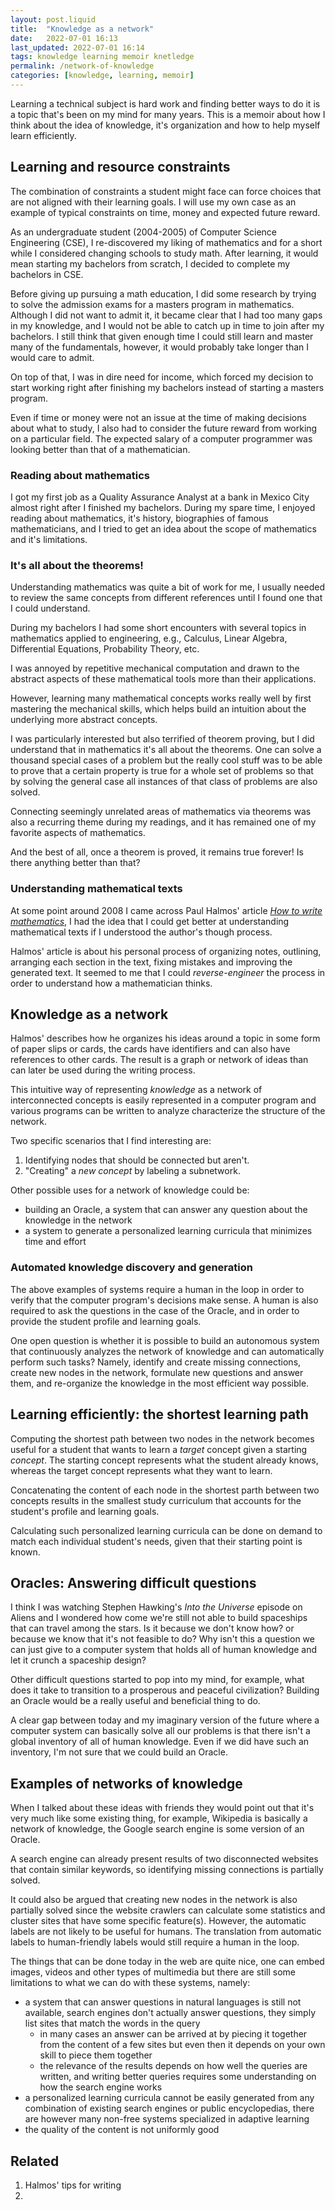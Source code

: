 ```yaml
---
layout: post.liquid
title:  "Knowledge as a network"
date:   2022-07-01 16:13
last_updated: 2022-07-01 16:14
tags: knowledge learning memoir knetledge
permalink: /network-of-knowledge
categories: [knowledge, learning, memoir]
---
```

Learning a technical subject is hard work and finding better ways to do it is a topic 
that's been on my mind for many years. This is a memoir about how I think 
about the idea of knowledge, it's organization and how to help myself learn efficiently.


## Learning and resource constraints

The combination of constraints a student might
face can force choices that are not aligned with their learning goals.
I will use my own case as an example of typical constraints on time, money and expected 
future reward.

As an undergraduate student (2004-2005) of Computer Science Engineering (CSE), I 
re-discovered my liking of mathematics and for a short while I 
considered changing schools to study math. After learning, it would mean 
 starting my bachelors from scratch, I decided to complete my 
bachelors in CSE.

Before giving up pursuing a math education, I did some research by trying to solve the 
admission exams for a masters program in mathematics. Although I did not want to admit 
it, it became clear that I had too many gaps in my knowledge, and I would not be able 
to catch up in time to join after my bachelors. I still think that given enough time I 
could still learn and master many of the
fundamentals, however, it would probably take longer than I would care to admit.

On top of that, I was in dire need for income, which forced my decision to start 
working right after finishing my bachelors instead of starting a masters program.

Even if time or money were not an issue at the time of making decisions about what 
to study, I also had to consider the future reward from working on a particular 
field. The expected salary of a computer programmer was looking better than that 
of a mathematician.


### Reading about mathematics

I got my first job as a Quality Assurance Analyst at a bank in Mexico City almost 
right after I finished my bachelors. During my spare time, I enjoyed reading about 
mathematics, it's history, biographies of famous mathematicians, and I tried to get an 
idea about the scope of mathematics and it's limitations.


### It's all about the theorems!

Understanding mathematics was quite a bit of work for me, I usually needed to review 
the same concepts from different references until I found one that I could understand.

During my bachelors I had some short encounters with several topics in mathematics 
applied to engineering, e.g., Calculus, Linear Algebra, Differential Equations, 
Probability Theory, etc.

I was annoyed by repetitive mechanical computation and drawn to the 
abstract aspects of these mathematical tools more than their applications.

However, learning many mathematical concepts works really well by first 
mastering the mechanical skills, which helps build an intuition about the 
underlying more abstract concepts.

I was particularly interested but also terrified of theorem proving, but I did 
understand that in mathematics it's all about the theorems. One can solve a thousand 
special cases of a problem but the really cool stuff was to be able to prove that a 
certain property is true for a whole set of problems so that by solving the general 
case all instances of that class of problems are also solved.

Connecting seemingly unrelated areas of mathematics via theorems was also a recurring 
theme during my readings, and it has remained one of my favorite aspects of mathematics.

And the best of all, once a theorem is proved, it remains true forever! Is there 
anything better than that?


### Understanding mathematical texts

At some point around 2008 I came across Paul Halmos' article [_How to write
mathematics_](#related), I had the idea that I could get better at understanding
mathematical texts if I understood the author's though process.

Halmos' article is about his personal process of organizing notes, outlining, 
arranging each section in the text, fixing mistakes and improving the generated text. 
It seemed to me that I could _reverse-engineer_ the process in order to 
understand how a mathematician thinks.


## Knowledge as a network

Halmos' describes how he organizes his ideas around a topic in some form of paper
slips or cards, the cards have identifiers and can also have references to other cards.
The result is a graph or network of ideas than can later be used during the writing
process.

This intuitive way of representing _knowledge_ as a network of interconnected concepts 
is easily represented in a computer program and various programs can be written 
to analyze characterize the structure of the network.

Two specific scenarios that I find interesting are:

1. Identifying nodes that should be connected but aren't.
2. "Creating" a _new concept_ by labeling a subnetwork.

Other possible uses for a network of knowledge could be:

- building an Oracle, a system  that can answer any question about the knowledge in 
  the network
- a system to generate a personalized learning curricula that minimizes time and effort 


### Automated knowledge discovery and generation

The above examples of systems require a human in the loop in order
to verify that the computer program's decisions make sense. A human is also required 
to ask the questions in the case of the Oracle, and in order to provide the student 
profile and learning goals.

One open question is whether it is possible to build an autonomous system that 
continuously analyzes the network of knowledge and can automatically perform such 
tasks? Namely, identify and create missing connections, create new nodes in the 
network, formulate new questions and answer them, and re-organize the knowledge in the 
most efficient way possible.


## Learning efficiently: the shortest learning path

Computing the shortest path between two nodes in the network becomes useful for a 
student that wants to learn a _target_ concept given a starting _concept_. The 
starting concept represents what the student already knows, whereas the target concept 
represents what they want to learn. 

Concatenating the content of each node in the shortest parth between two concepts 
results in the smallest study curriculum that accounts for the student's 
profile and learning goals.

Calculating such personalized learning curricula can be done on demand to match each 
individual student's needs, given that their starting point is known.


## Oracles: Answering difficult questions

I think I was watching Stephen Hawking's _Into the Universe_ episode on Aliens and I 
wondered how come we're still not able to build spaceships that can travel among the 
stars. Is it because we don't know how? or because we know that it's not feasible to do? 
Why isn't this a question we can just give to a computer system that holds all of human 
knowledge and let it crunch a spaceship design?

Other difficult questions started to pop into my mind, for example, what does it take 
to transition to a prosperous and peaceful civilization? Building 
an Oracle would be a really useful and beneficial thing to do.  

A clear gap between today and my imaginary version of the future where a computer 
system can basically solve all our problems is that there isn't a global inventory of 
all of human knowledge. Even if we did have such an inventory, I'm not sure that we 
could build an Oracle.


## Examples of networks of knowledge 

When I talked about these ideas with friends they would point out that it's very much 
like some existing thing, for example, Wikipedia is basically a network of knowledge, 
the Google search engine is some version of an Oracle.

A search engine can already present results of two disconnected websites that contain 
similar keywords, so identifying missing connections is partially solved.

It could also be argued that creating new nodes in the network is also partially 
solved since the website crawlers can calculate some statistics and cluster sites that 
have some specific feature(s). However, the automatic labels are not likely to be 
useful for humans. The translation from automatic labels to human-friendly labels 
would still require a human in the loop. 

The things that can be done today in the web are quite nice, one can embed images, 
videos and other types of multimedia but there are still some limitations to what we 
can do with these systems, namely:

- a system that can answer questions in natural languages is still not available, 
  search engines don't actually answer questions, they simply list sites that match 
  the words in the query
  - in many cases an answer can be arrived at by piecing it together from the 
    content of a few sites but even then it depends on your own skill to piece them 
    together 
  - the relevance of the results depends on how well the queries are written,
    and writing better queries requires some understanding on how the search engine works
- a personalized learning curricula cannot be easily generated from any combination of 
  existing search engines or public encyclopedias, there are however many non-free 
  systems specialized in adaptive learning
- the quality of the content is not uniformly good


## Related

1. Halmos' tips for writing
2. 


